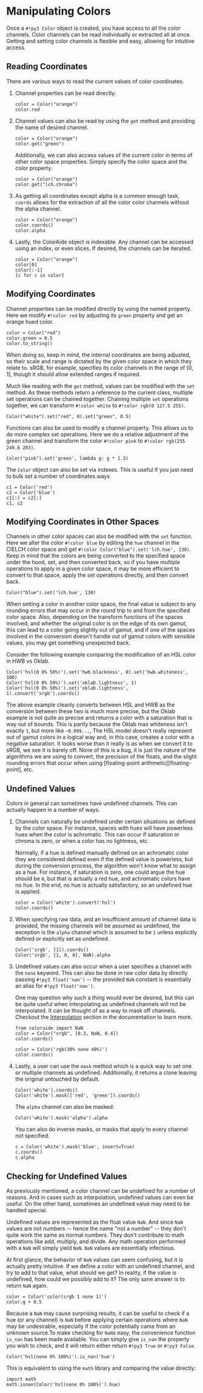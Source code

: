 # Manipulating Colors

Once a `#!py3 Color` object is created, you have access to all the color channels. Color channels can be read
individually or extracted all at once. Getting and setting color channels is flexible and easy, allowing for intuitive
access.

## Reading Coordinates

There are various ways to read the current values of color coordinates.

1. Channel properties can be read directly:

    ```playground
    color = Color("orange")
    color.red
    ```

2. Channel values can also be read by using the `get` method and providing the name of desired channel.

    ```playground
    color = Color("orange")
    color.get("green")
    ```

    Additionally, we can also access values of the current color in terms of other color space properties. Simply
    specify the color space and the color property.

    ```playground
    color = Color("orange")
    color.get("lch.chroma")
    ```

3. As getting all coordinates except alpha is a common enough task, `coords` allows for the extraction of all the color
   color channels without the alpha channel.

    ```playground
    color = Color("orange")
    color.coords()
    color.alpha
    ```

4. Lastly, the ColorAide object is indexable. Any channel can be accessed using an index, or even slices. If desired,
   the channels can be iterated.

    ```playground
    color = Color("orange")
    color[0]
    color[:-1]
    [c for c in color]
    ```

## Modifying Coordinates

Channel properties can be modified directly by using the named property. Here we modify `#!color red` by adjusting its
`green` property and get an orange hued color.

```playground
color = Color("red")
color.green = 0.5
color.to_string()
```

When doing so, keep in mind, the internal coordinates are being adjusted, so their scale and range is dictated by the
given color space in which they relate to. sRGB, for example, specifies its color channels in the range of \[0, 1\],
though it should allow extended ranges if required.

Much like reading with the `get` method, values can be modified with the `set` method. As these methods return a
reference to the current class, multiple set operations can be chained together. Chaining multiple `set` operations
together, we can transform `#!color white` to `#!color rgb(0 127.5 255)`.

```playground
Color("white").set("red", 0).set("green", 0.5)
```

Functions can also be used to modify a channel property. This allows us to do more complex set operations. Here we do a
relative adjustment of the green channel and transform the color `#!color pink` to `#!color rgb(255 249.6 203)`.

```playground
Color("pink").set('green', lambda g: g * 1.3)
```

The `Color` object can also be set via indexes. This is useful if you just need to bulk set a number of coordinates.ways

```playground
c1 = Color('red')
c2 = Color('blue')
c1[:] = c2[:]
c1, c2
```

## Modifying Coordinates in Other Spaces

Channels in other color spaces can also be modified with the `set` function. Here we alter the color `#!color blue` by
editing the `hue` channel in the CIELCH color space and get `#!color Color("blue").set('lch.hue', 130)`. Keep in mind
that the colors are being converted to the specified space under the hood, set, and then converted back, so if you have
multiple operations to apply in a given color space, it may be more efficient to convert to that space, apply the set
operations directly, and then convert back.

```playground
Color("blue").set('lch.hue', 130)
```

When setting a color in another color space, the final value is subject to any rounding errors that may occur in the
round trip to and from the specified color space. Also, depending on the transform functions of the spaces involved, and
whether the original color is on the edge of its own gamut, this can lead to a color going slightly out of gamut, and if
one of the spaces involved in the conversion doesn't handle out of gamut colors with sensible values, you may get
something unexpected back.

Consider the following example comparing the modification of an HSL color in HWB vs Oklab.

```playground
Color('hsl(0 0% 50%)').set('hwb.blackness', 0).set('hwb.whiteness', 100)
Color('hsl(0 0% 50%)').set('oklab.lightness', 1)
Color('hsl(0 0% 50%)').set('oklab.lightness', 1).convert('srgb').coords()
```

The above example cleanly converts between HSL and HWB as the conversion between these two is much more precise, but the
Oklab example is not quite as precise and returns a color with a saturation that is way out of bounds. This is partly
because the Oklab max whiteness isn't exactly `1`, but more like `~0.999...`, The HSL model doesn't really represent out
of gamut colors in a logical way and, in this case, creates a color with a negative saturation. It looks worse than it
really is as when we convert it to sRGB, we see it is barely off. None of this is a bug, it is just the nature of the
algorithms we are using to convert, the precision of the floats, and the slight rounding errors that occur when
using [floating-point arithmetic][floating-point], etc.

## Undefined Values

Colors in general can sometimes have undefined channels. This can actually happen in a number of ways.

1. Channels can naturally be undefined under certain situations as defined by the color space. For instance, spaces
with hues will have powerless hues when the color is achromatic. This can occur if saturation or chroma is zero, or
when a color has no lightness, etc.

    Normally, if a hue is defined manually defined on an achromatic color they are considered defined even if the
    defined value is powerless, but during the conversion process, the algorithm won't know what to assign as a hue. For
    instance, if saturation is zero, one could argue the hue should be `0`, but that is actually a red hue, and
    achromatic colors have no hue. In the end, no hue is actually satisfactory, so an undefined hue is applied.

    ```playground
    color = Color('white').convert('hsl')
    color.coords()
    ```

2. When specifying raw data, and an insufficient amount of channel data is provided, the missing channels will be
assumed as undefined, the exception is the `alpha` channel which is assumed to be `1` unless explicitly defined or
explicitly set as undefined.

    ```playground
    Color('srgb', [1]).coords()
    Color('srgb', [1, 0, 0], NaN).alpha
    ```

3. Undefined values can also occur when a user specifies a channel with the `none` keyword. This can also be done in raw
color data by directly passing `#!py3 float('nan')` -- the provided `NaN` constant is essentially an alias for
`#!py3 float('nan')`.

    One may question why such a thing would ever be desired, but this can be quite useful when interpolating as
    undefined channels will not be interpolated. It can be thought of as a way to mask off channels. Checkout the
    [Interpolation](./interpolation.md) section in the documentation to learn more.


    ```playground
    from coloraide import NaN
    color = Color("srgb", [0.3, NaN, 0.4])
    color.coords()

    color = Color('rgb(30% none 40%)')
    color.coords()
    ```

4. Lastly, a user can use the `mask` method which is a quick way to set one or multiple channels as undefined.
Additionally, it returns a clone leaving the original untouched by default.

    ```playground
    Color('white').coords()
    Color('white').mask(['red', 'green']).coords()
    ```

    The `alpha` channel can also be masked:

    ```playground
    Color('white').mask('alpha').alpha
    ```

    You can also do inverse masks, or masks that apply to every channel not specified.

    ```playground
    c = Color('white').mask('blue', invert=True)
    c.coords()
    c.alpha
    ```

## Checking for Undefined Values

As previously mentioned, a color channel can be undefined for a number of reasons. And in cases such as interpolation,
undefined values can even be useful. On the other hand, sometimes an undefined value may need to be handled special.

Undefined values are represented as the float value `NaN`. And since `NaN` values are not numbers -- hence the name "not
a number" -- they don't quite work the same as normal numbers. They don't contribute to math operations like add,
multiply, and divide. Any math operation performed with a `NaN` will simply yield `NaN`. `NaN` values are essentially
infectious.

At first glance, the behavior of `NaN` values can seem confusing, but it is actually pretty intuitive. If we define a
color with an undefined channel, and try to add to that value, what should we get? In reality, if the value is
undefined, how could we possibly add to it? The only sane answer is to return `NaN` again.

```playground
color = Color('color(srgb 1 none 1)')
color.g + 0.5
```

Because a `NaN` may cause surprising results, it can be useful to check if a hue (or any channel) is `NaN` before
applying certain operations where `NaN` may be undesirable, especially if the color potentially came from an unknown
source.To make checking for `NaN`s easy, the convenience function `is_nan` has been made available. You can simply give
`is_nan` the property you wish to check, and it will return either return `#!py3 True` or `#!py3 False`.

```playground
Color('hsl(none 0% 100%)').is_nan('hue')
```

This is equivalent to using the `math` library and comparing the value directly:

```playground
import math
math.isnan(Color('hsl(none 0% 100%)').hue)
```
